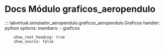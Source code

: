 # Docs Módulo graficos_aeropendulo

::: labvirtual.simulador_aeropendulo.graficos_aeropendulo.Graficos
    handler: python
    options:
        members:
            - graficos

        show_root_heading: true
        show_source: false
